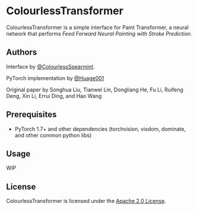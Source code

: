 # ColourlessTransformer

ColourlessTransformer is a simple interface for Paint Transformer, a neural network that performs *Feed Forward Neural Painting with Stroke Prediction*.

## Authors

Interface by [@ColourlessSpearmint](https://github.com/ColourlessSpearmint).

PyTorch implementation by [@Huage001](https://github.com/Huage001) 

Original paper by Songhua Liu, Tianwei Lin, Dongliang He, Fu Li, Ruifeng Deng, Xin Li, Errui Ding, and Hao Wang

## Prerequisites

* PyTorch 1.7+ and other dependencies (torchvision, visdom, dominate, and other common python libs)

## Usage

WIP

## License

ColourlessTransformer is licensed under the [Apache 2.0 License](https://www.apache.org/licenses/LICENSE-2.0).
